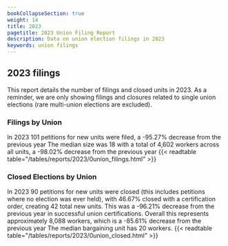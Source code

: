 ```yaml
---
bookCollapseSection: true
weight: 14
title: 2023
pagetitle: 2023 Union Filing Report
description: Data on union election filings in 2023
keywords: union filings
---
```


## 2023 filings

This report details the number of filings and closed units in 2023. As a reminder, we are only showing filings and closures related to single union elections (rare multi-union elections are excluded).

### Filings by Union
In 2023 101 petitions for new units were filed, a -95.27% decrease from the previous year The median size was 18 with a total of 4,602 workers across all units, a -98.02% decrease from the previous year
{{< readtable table="/tables/reports/2023/0union_filings.html" >}}

### Closed Elections by Union
In 2023 90 petitions for new units were closed (this includes petitions where no election was ever held), with 46.67% closed with a certification order, creating 42 total new units. This was a -96.21% decrease from the previous year in successful union certifications. Overall this represents approximately 8,088 workers, which is a -85.61% decrease from the previous year The median bargaining unit has 20 workers.
{{< readtable table="/tables/reports/2023/0union_closed.html" >}}
